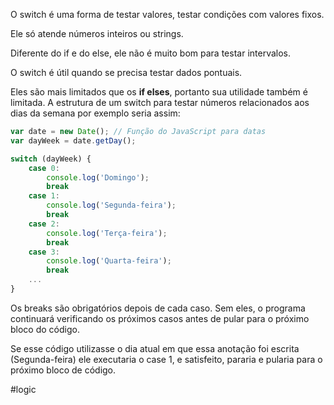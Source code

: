 O switch é uma forma de testar valores, testar condições com valores fixos.

Ele só atende números inteiros ou strings.

Diferente do if e do else, ele não é muito bom para testar intervalos.

O switch é útil quando se precisa testar dados pontuais.

Eles são mais limitados que os **if elses**, portanto sua utilidade também é limitada. A estrutura de um switch para testar números relacionados aos dias da semana por exemplo seria assim:

```js
var date = new Date(); // Função do JavaScript para datas
var dayWeek = date.getDay();

switch (dayWeek) {
    case 0:
        console.log('Domingo');
        break
    case 1:
        console.log('Segunda-feira');
        break
    case 2:
        console.log('Terça-feira');
        break
    case 3:
        console.log('Quarta-feira');
        break
    ...
}
```

Os breaks são obrigatórios depois de cada caso. Sem eles, o programa continuará verificando os próximos casos antes de pular para o próximo bloco do código.

Se esse código utilizasse o dia atual em que essa anotação foi escrita (Segunda-feira) ele executaria o case 1, e satisfeito, pararia e pularia para o próximo bloco de código.

#logic 
